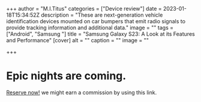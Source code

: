 +++
author = "M.I.Titus"
categories = ["Device review"]
date = 2023-01-18T15:34:52Z
description = "These are next-generation vehicle identification devices mounted on car bumpers that emit radio signals to provide tracking information and additional data."
image = ""
tags = ["Android", "Samsung "]
title = "Samsung Galaxy S23: A Look at its Features and Performance"
[cover]
alt = ""
caption = ""
image = ""

+++
# Epic nights are coming.

[Reserve now!](https://shopsamsung.page.link/HAzA2xPwWFALcJ9r5) we might earn a commission by using this link.